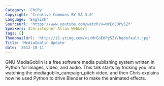 ```yaml
---
Category: 'ChiPy'
Copyright: 'Creative Commons BY-SA 3.0'
Language: 'English'
SourceUrl: 'https://www.youtube.com/watch?v=MrEoE0Py5ZY'
Speakers: [Christopher Allan Webber]
Tags: []
ThumbnailUrl: 'http://i2.ytimg.com/vi/MrEoE0Py5ZY/hqdefault.jpg'
Title: 'MediaGoblin Update'
date: '2012-10-11'
---
```

GNU MediaGoblin is a free software media publishing system written in Python
for images, video, and audio. This talk starts by tricking you into watching
the mediagoblin_campaign_pitch video, and then Chris explains how he used
Python to drive Blender to make the animated effects.
